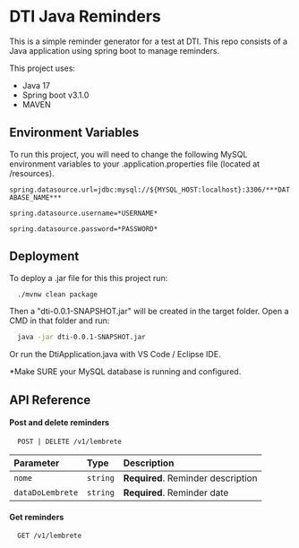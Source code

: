 
# DTI Java Reminders

This is a simple reminder generator for a test at DTI. This repo consists of a Java application using spring boot to manage reminders.

This project uses:
 - Java 17
- Spring boot v3.1.0
- MAVEN

## Environment Variables

To run this project, you will need to change the following MySQL environment variables to your .application.properties file (located at /resources).


`spring.datasource.url=jdbc:mysql://${MYSQL_HOST:localhost}:3306/***DATABASE_NAME***`

`spring.datasource.username=*USERNAME*`

`spring.datasource.password=*PASSWORD*`



## Deployment

To deploy a .jar file for this this project run:

```bash
  ./mvnw clean package
```

Then a "dti-0.0.1-SNAPSHOT.jar" will be created in the target folder. Open a CMD in that folder and run:

```bash
  java -jar dti-0.0.1-SNAPSHOT.jar
```

Or run the DtiApplication.java with VS Code / Eclipse IDE.

*Make SURE your MySQL database is running and configured.

## API Reference

#### Post and delete reminders

```http
  POST | DELETE /v1/lembrete
```

| Parameter | Type     | Description                |
| :-------- | :------- | :------------------------- |
| `nome` | `string` | **Required**. Reminder description |
| `dataDoLembrete` | `string` | **Required**. Reminder date |

#### Get reminders

```http
  GET /v1/lembrete
```



